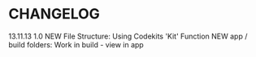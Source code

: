 # CHANGELOG

13.11.13 1.0
NEW File Structure: Using Codekits 'Kit' Function
NEW app / build folders: Work in build - view in app
